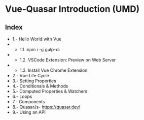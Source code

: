 # Vue-Quasar Introduction (UMD)
## Index
- 1.- Hello World with Vue
- - 1.1. npm i -g gulp-cli
- - 1.2. VSCode Extension: Preview on Web Server
- - 1.3. Install Vue Chrome Extension 
- 2.- Vue Life Cycle
- 3.- Setting Properties
- 4.- Conditionals & Methods
- 5.- Computed Properties & Watchers
- 6.- Loops
- 7.- Components
- 8.- QuasarJs- https://quasar.dev/
- 9.- Using an API